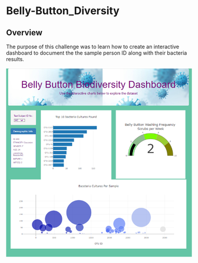 # Belly-Button_Diversity

## Overview

The purpose of this challenge was to learn how to create an interactive dashboard to document the the sample person ID along with their bacteria results.

![Dashboard](Dashboard.png)
